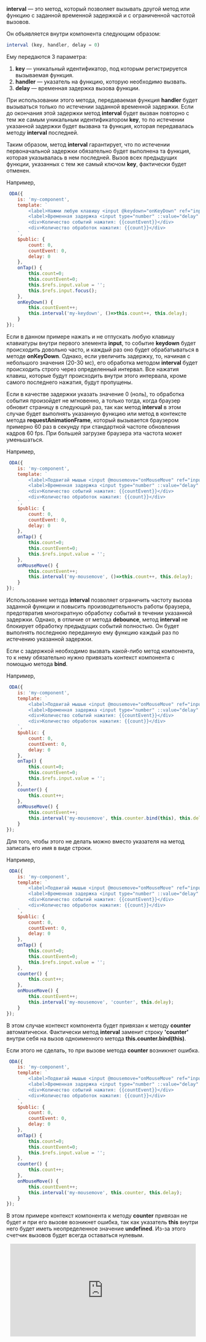**interval** — это метод, который позволяет вызывать другой метод или функцию с заданной временной задержкой и с ограниченной частотой вызовов.

Он объявляется внутри компонента следующим образом:

```javascript
interval (key, handler, delay = 0)
```

Ему передаются 3 параметра:

1. **key** — уникальный идентификатор, под которым регистрируется вызываемая функция.
1. **handler** — указатель на функцию, которую необходимо вызвать.
1. **delay** — временная задержка вызова функции.

При использовании этого метода, передаваемая функция **handler** будет вызываться только по истечении заданной временной задержки. Если до окончания этой задержки метод **interval** будет вызван повторно с тем же самым уникальным идентификатором **key**, то по истечении указанной задержки будет вызвана та функция, которая передавалась методу **interval** последней.

Таким образом, метод **interval** гарантирует, что по истечении первоначальной задержки обязательно будет выполнена та функция, которая указывалась в нем последней. Вызов всех предыдущих функции, указанных с тем же самый ключом **key**, фактически будет отменен.

Например,

```javascript _run_edit_[my-component.js]
 ODA({
    is: 'my-component',
    template: `
        <label>Нажми любую клавишу <input @keydown="onKeyDown" ref="input"> </label> <button @tap="onTap">Очистить</button><br>
        <label>Временная задержка <input type="number" ::value="delay" step="10">, мс</label>
        <div>Количество событий нажатия: {{countEvent}}</div>
        <div>Количество обработок нажатия: {{count}}</div>
    `,
    $public: {
        count: 0,
        countEvent: 0,
        delay: 0
    },
    onTap() {
        this.count=0;
        this.countEvent=0;
        this.$refs.input.value = '';
        this.$refs.input.focus();
    },
    onKeyDown() {
        this.countEvent++;
        this.interval('my-keydown', ()=>this.count++, this.delay);
    }
});
```

Если в данном примере нажать и не отпускать любую клавишу клавиатуры внутри первого элемента **input**, то событие **keydown** будет происходить довольно часто, и каждый раз оно будет обрабатываться в методе **onKeyDown**. Однако, если увеличить задержку, то, начиная с небольшого значения (20-30 мc), его обработка методом **interval** будет происходить строго через определенный интервал. Все нажатия клавиш, которые будут происходить внутри этого интервала, кроме самого последнего нажатия, будут пропущены.

Если в качестве задержки указать значение 0 (ноль), то обработка события произойдет не мгновенно, а только тогда, когда браузер обновит страницу в следующий раз, так как метод **interval** в этом случае будет выполнять указанную функцию или метод в контексте метода **requestAnimationFrame**, который вызывается браузером примерно 60 раз в секунду при стандартной частоте обновления кадров 60 fps. При большей загрузке браузера эта частота может уменьшаться.

Например,

```javascript _run_edit_[my-component.js]
 ODA({
    is: 'my-component',
    template: `
        <label>Подвигай мышью <input @mousemove="onMouseMove" ref="input"> </label> <button @tap="onTap">Очистить</button><br>
        <label>Временная задержка <input type="number" ::value="delay" step="10">, мс</label>
        <div>Количество событий нажатия: {{countEvent}}</div>
        <div>Количество обработок нажатия: {{count}}</div>
    `,
    $public: {
        count: 0,
        countEvent: 0,
        delay: 0
    },
    onTap() {
        this.count=0;
        this.countEvent=0;
        this.$refs.input.value = '';
    },
    onMouseMove() {
        this.countEvent++;
        this.interval('my-mousemove', ()=>this.count++, this.delay);
    }
});
```

Использование метода **interval** позволяет ограничить частоту вызова заданной функции и повысить производительность работы браузера, предотвратив многократную обработку событий в течении указанной задержки. Однако, в отличие от метода **debounce**, метод **interval** не блокирует обработку предыдущих событий полностью. Он будет выполнять последнюю переданную ему функцию каждый раз по истечению указанной задержки.

Если с задержкой необходимо вызвать какой-либо метод компонента, то к нему обязательно нужно привязать контекст компонента с помощью метода **bind**.

Например,

```javascript _run_edit_[my-component.js]
 ODA({
    is: 'my-component',
    template: `
        <label>Подвигай мышью <input @mousemove="onMouseMove" ref="input"> </label> <button @tap="onTap">Очистить</button><br>
        <label>Временная задержка <input type="number" ::value="delay" step="10">, мс</label>
        <div>Количество событий нажатия: {{countEvent}}</div>
        <div>Количество обработок нажатия: {{count}}</div>
    `,
    $public: {
        count: 0,
        countEvent: 0,
        delay: 0
    },
    onTap() {
        this.count=0;
        this.countEvent=0;
        this.$refs.input.value = '';
    },
    counter() {
        this.count++;
    },
    onMouseMove() {
        this.countEvent++;
        this.interval('my-mousemove', this.counter.bind(this), this.delay);
    }
});
```

Для того, чтобы этого не делать можно вместо указателя на метод записать его имя в виде строки.

Например,

```javascript _run_edit_[my-component.js]
 ODA({
    is: 'my-component',
    template: `
        <label>Подвигай мышью <input @mousemove="onMouseMove" ref="input"> </label> <button @tap="onTap">Очистить</button><br>
        <label>Временная задержка <input type="number" ::value="delay" step="10">, мс</label>
        <div>Количество событий нажатия: {{countEvent}}</div>
        <div>Количество обработок нажатия: {{count}}</div>
    `,
    $public: {
        count: 0,
        countEvent: 0,
        delay: 0
    },
    onTap() {
        this.count=0;
        this.countEvent=0;
        this.$refs.input.value = '';
    },
    counter() {
        this.count++;
    },
    onMouseMove() {
        this.countEvent++;
        this.interval('my-mousemove', 'counter', this.delay);
    }
});
```

В этом случае контекст компонента будет привязан к методу **counter** автоматически. Фактически метод **interval** заменит строку **'counter'** внутри себя на вызов одноименного метода **this.counter.bind(this)**.

Если этого не сделать, то при вызове метода **counter** возникнет ошибка.

```javascript error_run_edit_[my-component.js]
 ODA({
    is: 'my-component',
    template: `
        <label>Подвигай мышью <input @mousemove="onMouseMove" ref="input"> </label> <button @tap="onTap">Очистить</button><br>
        <label>Временная задержка <input type="number" ::value="delay" step="10">, мс</label>
        <div>Количество событий нажатия: {{countEvent}}</div>
        <div>Количество обработок нажатия: {{count}}</div>
    `,
    $public: {
        count: 0,
        countEvent: 0,
        delay: 0
    },
    onTap() {
        this.count=0;
        this.countEvent=0;
        this.$refs.input.value = '';
    },
    counter() {
        this.count++;
    },
    onMouseMove() {
        this.countEvent++;
        this.interval('my-mousemove', this.counter, this.delay);
    }
});
```

В этом примере контекст компонента к методу **counter** привязан не будет и при его вызове возникнет ошибка, так как указатель **this** внутри него будет иметь неопределенное значение **undefined**. Из-за этого счетчик вызовов будет всегда оставаться нулевым.

<div style="position: relative; padding-bottom: 48%; margin: 10px">
    <iframe src="https://www.youtube.com/embed/tGBizM7TcOg?start=0" frameborder="0" allow="accelerometer; autoplay; encrypted-media; gyroscope; picture-in-picture" allowfullscreen
    style="position:absolute;width:100%;height:100%;"></iframe>
</div>
